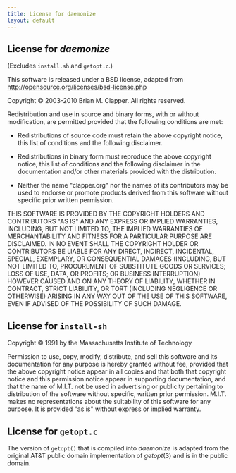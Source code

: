 ```yaml
---
title: License for daemonize
layout: default
---
```


## License for *daemonize*

(Excludes `install.sh` and `getopt.c`.)

This software is released under a BSD license, adapted from
<http://opensource.org/licenses/bsd-license.php>

Copyright &copy; 2003-2010 Brian M. Clapper.
All rights reserved.

Redistribution and use in source and binary forms, with or without
modification, are permitted provided that the following conditions are met:

* Redistributions of source code must retain the above copyright notice,
  this list of conditions and the following disclaimer.

* Redistributions in binary form must reproduce the above copyright notice,
  this list of conditions and the following disclaimer in the documentation
  and/or other materials provided with the distribution.

* Neither the name "clapper.org" nor the names of its contributors may be
  used to endorse or promote products derived from this software without
  specific prior written permission.

THIS SOFTWARE IS PROVIDED BY THE COPYRIGHT HOLDERS AND CONTRIBUTORS "AS IS"
AND ANY EXPRESS OR IMPLIED WARRANTIES, INCLUDING, BUT NOT LIMITED TO, THE
IMPLIED WARRANTIES OF MERCHANTABILITY AND FITNESS FOR A PARTICULAR PURPOSE
ARE DISCLAIMED. IN NO EVENT SHALL THE COPYRIGHT HOLDER OR CONTRIBUTORS BE
LIABLE FOR ANY DIRECT, INDIRECT, INCIDENTAL, SPECIAL, EXEMPLARY, OR
CONSEQUENTIAL DAMAGES (INCLUDING, BUT NOT LIMITED TO, PROCUREMENT OF
SUBSTITUTE GOODS OR SERVICES; LOSS OF USE, DATA, OR PROFITS; OR BUSINESS
INTERRUPTION) HOWEVER CAUSED AND ON ANY THEORY OF LIABILITY, WHETHER IN
CONTRACT, STRICT LIABILITY, OR TORT (INCLUDING NEGLIGENCE OR OTHERWISE)
ARISING IN ANY WAY OUT OF THE USE OF THIS SOFTWARE, EVEN IF ADVISED OF THE
POSSIBILITY OF SUCH DAMAGE.

## License for `install-sh`

Copyright &copy; 1991 by the Massachusetts Institute of Technology

Permission to use, copy, modify, distribute, and sell this software and its
documentation for any purpose is hereby granted without fee, provided that
the above copyright notice appear in all copies and that both that
copyright notice and this permission notice appear in supporting
documentation, and that the name of M.I.T. not be used in advertising or
publicity pertaining to distribution of the software without specific,
written prior permission. M.I.T. makes no representations about the
suitability of this software for any purpose. It is provided "as is"
without express or implied warranty.

## License for `getopt.c`

The version of `getopt()` that is compiled into *daemonize* is adapted from
the original AT&T public domain implementation of *getopt*(3) and is in the
public domain.

